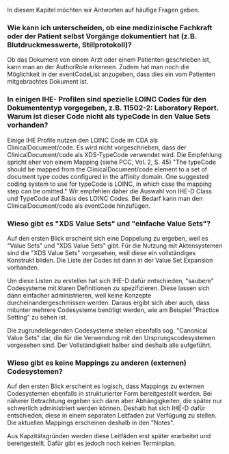 In diesem Kapitel möchten wir Antworten auf häufige Fragen geben.

### Wie kann ich unterscheiden, ob eine medizinische Fachkraft oder der Patient selbst Vorgänge dokumentiert hat (z.B. Blutdruckmesswerte, Stillprotokoll)?

Ob das Dokument von einem Arzt oder einem Patienten geschrieben ist, kann man an der AuthorRole erkennen. 
Zudem hat man noch die Möglichkeit in der eventCodeList anzugeben, dass dies ein vom Patienten mitgebrachtes Dokument ist.

### In einigen IHE- Profilen sind spezielle LOINC Codes für den Dokumententyp vorgegeben, z.B. 11502-2: Laboratory Report. Warum ist dieser Code nicht als typeCode in den Value Sets vorhanden?

Einige IHE Profile nutzen den LOINC Code im CDA als ClinicalDocument/code. Es wird nicht vorgeschrieben, 
dass der ClinicalDocument/code als XDS-TypeCode verwendet wird. 
Die Empfehlung spricht eher von einem Mapping (siehe PCC, Vol. 2, S. 45) 
"The typeCode should be mapped from the ClinicalDocument/code element to a set of document type codes configured 
in the affinity domain. One suggested coding system to use for typeCode is LOINC, in which case the mapping step can be omitted." 
Wir empfehlen daher die Auswahl von IHE-D Class und TypeCode auf Basis des LOINC Codes. Bei Bedarf kann man den ClinicalDocument/code als eventCode hinzufügen. 

### Wieso gibt es "XDS Value Sets" und "einfache Value Sets"?

Auf den ersten Blick erscheint sich eine Doppelung zu ergeben, weil es "Value Sets" und "XDS Value Sets" gibt.
Für die Nutzung mit Aktensystemen sind die "XDS Value Sets" vorgesehen, weil diese ein vollständiges Konstrukt bilden.
Die Liste der Codes ist dann in der Value Set Expansion vorhanden.

Um diese Listen zu erstellen hat sich IHE-D dafür entschieden, "saubere" Codesysteme mit klaren Definitionen zu spezifizieren.
Diese lassen sich dann einfacher administrieren, weil keine Konzepte durcheinandergeschmissen werden.
Daraus ergibt sich aber auch, dass mitunter mehrere Codesysteme benötigt werden, 
wie am Beispiel "Practice Setting" zu sehen ist.

Die zugrundeliegenden Codesysteme stellen ebenfalls sog. "Canonical Value Sets" dar, die für die Verwendung
mit den Ursprungscodesystemen vorgesehen sind. Der Vollständigkeit halber sind deshalb alle aufgeführt.

### Wieso gibt es keine Mappings zu anderen (externen) Codesystemen?

Auf den ersten Blick erscheint es logisch, dass Mappings zu externen Codesystemen ebenfalls in strukturierter Form
bereitgestellt werden. Bei näherer Betrachtung ergeben sich dann aber Abhängigkeiten, die später nur schwerlich
administriert werden können. Deshalb hat sich IHE-D dafür entschieden, diese in einem separaten Leitfaden 
zur Verfügung zu stellen. Die aktuellen Mappings erscheinen deshalb in den "Notes".

Aus Kapzitätsgründen werden diese Leitfäden erst später erarbeitet und bereitgestellt.
Dafür gibt es jedoch noch keinen Terminplan.
